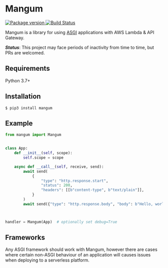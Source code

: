 # Mangum

<a href="https://pypi.org/project/mangum/">
    <img src="https://badge.fury.io/py/mangum.svg" alt="Package version">
</a>
<a href="https://travis-ci.org/erm/mangum">
    <img src="https://travis-ci.org/erm/mangum.svg?branch=master" alt="Build Status">
</a>

Mangum is a library for using [ASGI](https://asgi.readthedocs.io/en/latest/) applications with AWS Lambda & API Gateway.

***Status***: This project may face periods of inactivity from time to time, but PRs are welcomed.

## Requirements

Python 3.7+

## Installation

```shell
$ pip3 install mangum
```


## Example

```python
from mangum import Mangum


class App:
    def __init__(self, scope):
        self.scope = scope

    async def __call__(self, receive, send):
        await send(
            {
                "type": "http.response.start",
                "status": 200,
                "headers": [[b"content-type", b"text/plain"]],
            }
        )
        await send({"type": "http.response.body", "body": b"Hello, world!"})



handler = Mangum(App)  # optionally set debug=True
```


## Frameworks

Any ASGI framework should work with Mangum, however there are cases where certain non-ASGI behaviour of an application will causes issues when deploying to a serverless platform.
